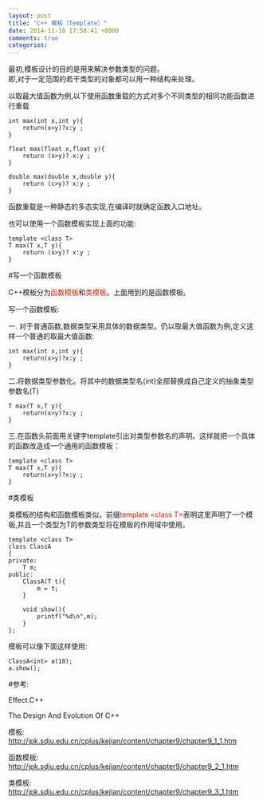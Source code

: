 ```yaml
---
layout: post
title: "C++ 模板（Template）"
date: 2014-11-18 17:58:41 +0800
comments: true
categories: 
---
```


最初,模板设计的目的是用来解决参数类型的问题。<br>即,对于一定范围的若干类型的对象都可以用一种结构来处理。

以取最大值函数为例,以下使用函数重载的方式对多个不同类型的相同功能函数进行重载

	int max(int x,int y){
		return(x>y)?x:y ;
	}
	
	float max(float x,float y){
		return (x>y)? x:y ;
	}
	
	double max(double x,double y){
		return (c>y)? x:y ;
	}
	
函数重载是一种静态的多态实现,在编译时就确定函数入口地址。

也可以使用一个函数模板实现上面的功能:

	template <class T>
	T max(T x,T y){
    	return (x>y)? x:y ;
	}
	
	
#写一个函数模板
	
C++模板分为<font color='#bd260d'>函数模板</font>和<font color='#bd260d'>类模板</font>。上面用到的是函数模板。

写一个函数模板:

一. 对于普通函数,数据类型采用具体的数据类型。仍以取最大值函数为例,定义这样一个普通的取最大值函数:

	int max(int x,int y){
		return(x>y)?x:y ;
	}

二.将数据类型参数化。将其中的数据类型名(int)全部替换成自己定义的抽象类型参数名(T)	

	T max(T x,T y){
		return(x>y)?x:y ;
	}

三.在函数头前面用关键字template引出对类型参数名的声明。这样就把一个具体的函数改造成一个通用的函数模板：

	template <class T>
	T max(T x,T y){
		return(x>y)?x:y ;
	}

#类模板

类模板的结构和函数模板类似。前缀<font color='#bd260d'>template \<class T></font>表明这里声明了一个模板,并且一个类型为T的参数类型将在模板的作用域中使用。

	template <class T>
	class ClassA
	{
	private:
	    T m;
	public:
	    ClassA(T t){
	        m = t;
	    }
	    
	    void show(){
	        printf("%d\n",m);
	    }
	};
	


模板可以像下面这样使用:
	
	ClassA<int> a(10);
	a.show();


#参考:

Effect.C++

The Design And Evolution Of C++

模板:<br><http://jpk.sdju.edu.cn/cplus/kejian/content/chapter9/chapter9_1_1.htm>

函数模板:<br><http://jpk.sdju.edu.cn/cplus/kejian/content/chapter9/chapter9_2_1.htm>

类模板:<br><http://jpk.sdju.edu.cn/cplus/kejian/content/chapter9/chapter9_3_1.htm>